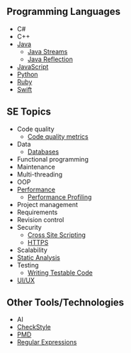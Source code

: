 ## Programming Languages

* C#
* C++
* [Java](java/Java.md)
  * [Java Streams](java/streams-an-introduction.md)
  * [Java Reflection](java/JavaReflections.md)
* [JavaScript](javascript/Javascript.md)
* [Python](python/introduction-to-python.md)
* [Ruby](ruby/Ruby.md)
* [Swift](swift/welcome-to-swift.md)

## SE Topics

* Code quality
  * [Code quality metrics](codeQuality/CodeQualityMetrics.md)
* Data
  * [Databases](data/databases.md)
* Functional programming
* Maintenance
* Multi-threading
* OOP
* [Performance](performance/Performance.md)
    * [Performance Profiling](performance/PerformanceProfiling.md)
* Project management
* Requirements
* Revision control
* Security
  * [Cross Site Scripting](security/crossSiteScripting/crossSiteScripting.md)
  * [HTTPS](security/Https.md)
* Scalability
* [Static Analysis](staticAnalysis/intro.md)
* Testing
    * [Writing Testable Code](testing/writing-testable-code.md)
* [UI/UX](https://github.com/AngShiYa/learningresources/blob/uix/contents/uix/uix.md)

## Other Tools/Technologies

* AI
* [CheckStyle](staticAnalysis/checkStyle.md)
* [PMD](staticAnalysis/PMD.md)
* [Regular Expressions](regex/Regex.md)

